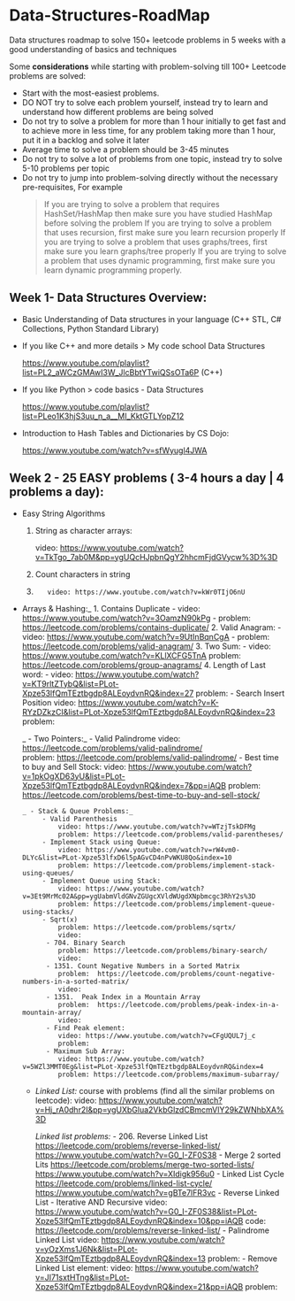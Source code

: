 
# Data-Structures-RoadMap
Data structures roadmap to solve 150+ leetcode problems in 5 weeks with a good understanding of basics and techniques

Some **considerations** while starting with problem-solving till 100+ Leetcode problems are solved:

- Start with the most-easiest problems.
- DO NOT try to solve each problem yourself, instead try to learn and understand how different problems are being solved
- Do not try to solve a problem for more than 1 hour initially to get fast and to achieve more in less time, for any problem taking more than 1 hour, put it in a backlog and solve it later
- Average time to solve a problem should be 3-45 minutes
- Do not try to solve a lot of problems from one topic, instead try to solve 5-10 problems per topic
- Do not try to jump into problem-solving directly without the necessary pre-requisites, For example
  > If you are trying to solve a problem that requires HashSet/HashMap then make sure you have studied HashMap before solving the problem
  > If you are trying to solve a problem that uses recursion, first make sure you learn recursion properly
  > If you are trying to solve a problem that uses graphs/trees, first make sure you learn graphs/tree properly
  > If you are trying to solve a problem that uses dynamic programming, first make sure you learn dynamic programming properly.
  
## Week 1- Data Structures Overview:
 
- Basic Understanding of Data structures in your language (C++ STL, C# Collections, Python Standard Library)
- If you like C++ and more details > My code school Data Structures

     https://www.youtube.com/playlist?list=PL2_aWCzGMAwI3W_JlcBbtYTwiQSsOTa6P (C++)
    
- If you like Python > code basics - Data Structures   

   https://www.youtube.com/playlist?list=PLeo1K3hjS3uu_n_a__MI_KktGTLYopZ12
        
- Introduction to Hash Tables and Dictionaries by CS Dojo:

    https://www.youtube.com/watch?v=sfWyugl4JWA   
        
## Week 2 - 25 EASY problems ( 3-4 hours a day | 4 problems a day):
    
- Easy String Algorithms

  1. String as character arrays:
  
        video: https://www.youtube.com/watch?v=TkTgo_7ab0M&pp=ygUQcHJpbnQgY2hhcmFjdGVycw%3D%3D
  
  2. Count characters in string
  3. 
            video: https://www.youtube.com/watch?v=kWr0TIjO6nU
    
 - Arrays & Hashing:_
         1. Contains Duplicate
            - video: https://www.youtube.com/watch?v=3OamzN90kPg
	        - problem: https://leetcode.com/problems/contains-duplicate/
          2. Valid Anagram:
              - video: https://www.youtube.com/watch?v=9UtInBqnCgA
              - problem: https://leetcode.com/problems/valid-anagram/
        3. Two Sum:
           -  video: https://www.youtube.com/watch?v=KLlXCFG5TnA
                problem: https://leetcode.com/problems/group-anagrams/
           4. Length of Last word:
            -  video: https://www.youtube.com/watch?v=KT9rltZTybQ&list=PLot-Xpze53lfQmTEztbgdp8ALEoydvnRQ&index=27
                problem:
             - Search Insert Position
                video: https://www.youtube.com/watch?v=K-RYzDZkzCI&list=PLot-Xpze53lfQmTEztbgdp8ALEoydvnRQ&index=23
                problem: 
      
      _ - Two Pointers:_
            - Valid Palindrome
                video: https://leetcode.com/problems/valid-palindrome/         
                problem: https://leetcode.com/problems/valid-palindrome/
             - Best time to buy and Sell Stock:
                video: https://www.youtube.com/watch?v=1pkOgXD63yU&list=PLot-Xpze53lfQmTEztbgdp8ALEoydvnRQ&index=7&pp=iAQB
                problem: https://leetcode.com/problems/best-time-to-buy-and-sell-stock/
      
       _ - Stack & Queue Problems:_
            - Valid Parenthesis
                video: https://www.youtube.com/watch?v=WTzjTskDFMg
                problem: https://leetcode.com/problems/valid-parentheses/
            - Implement Stack using Queue:
                video: https://www.youtube.com/watch?v=rW4vm0-DLYc&list=PLot-Xpze53lfxD6l5pAGvCD4nPvWKU8Qo&index=10
                problem: https://leetcode.com/problems/implement-stack-using-queues/
            - Implement Queue using Stack:
                video: https://www.youtube.com/watch?v=3Et9MrMc02A&pp=ygUabmVldGNvZGUgcXVldWUgdXNpbmcgc3RhY2s%3D
                problem: https://leetcode.com/problems/implement-queue-using-stacks/
            - Sqrt(x)
                problem: https://leetcode.com/problems/sqrtx/
                video:
             - 704. Binary Search
                problem: https://leetcode.com/problems/binary-search/
                video:   
             - 1351. Count Negative Numbers in a Sorted Matrix
                problem:  https://leetcode.com/problems/count-negative-numbers-in-a-sorted-matrix/
                video: 
             - 1351.  Peak Index in a Mountain Array
                problem:  https://leetcode.com/problems/peak-index-in-a-mountain-array/
                video:
             - Find Peak element:
                video: https://www.youtube.com/watch?v=CFgUQUL7j_c   
                problem: 
             - Maximum Sub Array:
                video: https://www.youtube.com/watch?v=5WZl3MMT0Eg&list=PLot-Xpze53lfQmTEztbgdp8ALEoydvnRQ&index=4
                problem: https://leetcode.com/problems/maximum-subarray/
     
      - _Linked List:_
          course with problems (find all the similar problems on leetcode):
               video: https://www.youtube.com/watch?v=Hj_rA0dhr2I&pp=ygUXbGlua2VkbGlzdCBmcmVlY29kZWNhbXA%3D
      
          
          _Linked list problems:_
             - 206. Reverse Linked List
                https://leetcode.com/problems/reverse-linked-list/
                https://www.youtube.com/watch?v=G0_I-ZF0S38
             - Merge 2 sorted Lits
                https://leetcode.com/problems/merge-two-sorted-lists/
                https://www.youtube.com/watch?v=XIdigk956u0
              - Linked List Cycle
                https://leetcode.com/problems/linked-list-cycle/
                https://www.youtube.com/watch?v=gBTe7lFR3vc
              - Reverse Linked List - Iterative AND Recursive
               video: https://www.youtube.com/watch?v=G0_I-ZF0S38&list=PLot-Xpze53lfQmTEztbgdp8ALEoydvnRQ&index=10&pp=iAQB
               code: https://leetcode.com/problems/reverse-linked-list/
              - Palindrome Linked List 
                video: https://www.youtube.com/watch?v=yOzXms1J6Nk&list=PLot-Xpze53lfQmTEztbgdp8ALEoydvnRQ&index=13
                problem: 
              - Remove Linked List element:
                  video: https://www.youtube.com/watch?v=JI71sxtHTng&list=PLot-Xpze53lfQmTEztbgdp8ALEoydvnRQ&index=21&pp=iAQB
                  problem: 
